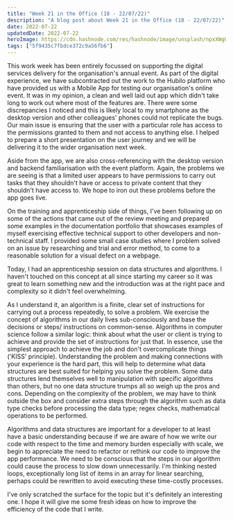 ```yaml
---
title: "Week 21 in the Office (18 - 22/07/22)"
description: "A blog post about Week 21 in the Office (18 - 22/07/22)"
date: 2022-07-22
updatedDate: 2022-07-22
heroImage: https://cdn.hashnode.com/res/hashnode/image/unsplash/npxXWgQ33ZQ/upload/v1658517023024/XgJVJmoZRN.jpeg
tags: ["5f9435c7fbdce372c9a56fb6"]
---
```


This work week has been entirely focussed on supporting the digital services delivery for the organisation's annual event. As part of the digital experience, we have subcontracted out the work to the Hubilo platform who have provided us with a Mobile App for testing our organisation's online event. It was in my opinion, a clean and well laid out app which didn't take long to work out where most of the features are. There were some discrepancies I noticed and this is likely local to my smartphone as the desktop version and other colleagues' phones could not replicate the bugs. Our main issue is ensuring that the user with a particular role has access to the permissions granted to them and not access to anything else. I helped to prepare a short presentation on the user journey and we will be delivering it to the wider organisation next week.

Aside from the app, we are also cross-referencing with the desktop version and backend familiarisation with the event platform. Again, the problems we are seeing is that a limited user appears to have permissions to carry out tasks that they shouldn't have or access to private content that they shouldn't have access to. We hope to iron out these problems before the app goes live.

On the training and apprenticeship side of things, I've been following up on some of the actions that came out of the review meeting and prepared some examples in the documentation portfolio that showcases examples of myself exercising effective technical support to other developers and non-technical staff. I provided some small case studies where I problem solved on an issue by researching and trial and error method, to come to a reasonable solution for a visual defect on a webpage. 

Today, I had an apprenticeship session on data structures and algorithms. I haven't touched on this concept at all since starting my career so it was great to learn something new and the introduction was at the right pace and complexity so it didn't feel overwhelming. 

As I understand it, an algorithm is a finite, clear set of instructions for carrying out a process repeatedly, to solve a problem. We exercise the concept of algorithms in our daily lives sub-consciously and base the decisions or steps/ instructions on common-sense. Algorithms in computer science follow a similar logic: think about what the user or client is trying to achieve and provide the set of instructions for just that. In essence, use the simplest approach to achieve the job and don't overcomplicate things ('KISS' principle). Understanding the problem and making connections with your experience is the hard part, this will help to determine what data structures are best suited for helping you solve the problem. Some data structures lend themselves well to manipulation with specific algorithms than others, but no one data structure trumps all so weigh up the pros and cons. Depending on the complexity of the problem, we may have to think outside the box and consider extra steps through the algorithm such as data type checks before processing the data type; regex checks, mathematical operations to be performed. 

Algorithms and data structures are important for a developer to at least have a basic understanding because if we are aware of how we write our code with respect to the time and memory burden especially with scale, we begin to appreciate the need to refactor or rethink our code to improve the app performance.  We need to be conscious that the steps in our algorithm could cause the process to slow down unnecessarily. I'm thinking nested loops, exceptionally long list of items in an array for linear searching, perhaps could be rewritten to avoid executing these time-costly processes. 

I've only scratched the surface for the topic but it's definitely an interesting one. I hope it will give me some fresh ideas on how to improve the efficiency of the code that I write. 

